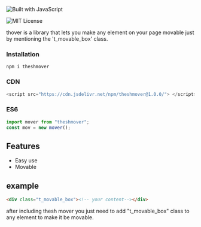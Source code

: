 ![Built with JavaScript](https://img.shields.io/badge/Built%20with-JavaScript-red?style=for-the-badge&logo=javascript)

<!-- [![Thesharsol notifyer](https://img.shields.io/badge/vaui-notif--js-1.0.0-brightgreen.svg)](https://www.npmjs.com/package/vaui-notif) -->
![MIT License](https://img.shields.io/npm/l/toastify-js)

thover is a library that lets you make any element on your page movable just by mentioning the 't_movable_box' class.

### Installation

```
npm i theshmover
```
### CDN

``` javascript
<script src="https://cdn.jsdelivr.net/npm/theshmover@1.0.0/"> </script>
```

### ES6

``` javascript
import mover from "theshmover";
const mov = new mover();
```

## Features

* Easy use
* Movable

## example

```html
<div class="t_movable_box"><!-- your content--></div>
```

after including thesh mover you just need to add "t_movable_box" class to any element to make it be movable.
